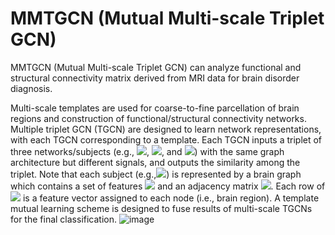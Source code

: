 # MMTGCN (Mutual Multi-scale Triplet GCN)
MMTGCN (Mutual Multi-scale Triplet GCN) can analyze functional and structural connectivity matrix derived from MRI data for brain disorder diagnosis.

Multi-scale templates are used for coarse-to-fine parcellation of brain regions and construction of functional/structural connectivity networks. Multiple triplet GCN (TGCN) are  designed to learn network representations, with each TGCN corresponding to a template. Each TGCN inputs a triplet of three networks/subjects (e.g., <img src="https://latex.codecogs.com/gif.latex?\mathbf{X}_{a}^{T}">, <img src="https://latex.codecogs.com/gif.latex?\mathbf{X}_{p}^{T}">, and <img src="https://latex.codecogs.com/gif.latex?\mathbf{X}_{n}^{T}">) with the same graph architecture but different signals, and outputs the similarity among the triplet. Note that each subject (e.g.,<img src="https://latex.codecogs.com/gif.latex?\mathbf{X}_{a}^{T}">) is represented by a brain graph which contains a set of features <img src="https://latex.codecogs.com/gif.latex?\mathbf{F}"> and an adjacency matrix <img src="https://latex.codecogs.com/gif.latex?\mathbf{A}">. Each row of <img src="https://latex.codecogs.com/gif.latex?\mathbf{F}"> is a feature vector assigned to each node (i.e., brain region). A template mutual learning scheme is designed to fuse results of multi-scale TGCNs for the final classification.
![image](https://github.com/Brain03Yao/MMTGCN/blob/main/MMTGCN.jpg)


